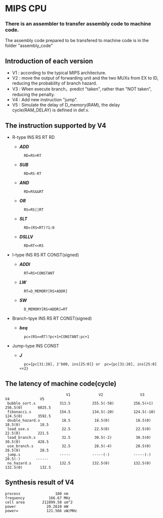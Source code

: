# MIPS CPU

### There is an assembler to transfer assembly code to machine code.
The assembly code prepared to be transfered to machine code is in the folder "assembly_code"

## Introduction of each version

* V1 : according to the typical MIPS architecture.
* V2 : move the output of forwarding unit and the two MUXs from EX to ID, reducing the probability of branch hazard.
* V3 : When execute branch，predict "taken", rather than "NOT taken", reducing the penalty.
* V4 : Add new instruction "jump".
* V5 : Simulate the delay of D_memory(RAM), the delay cycle(RAM_DELAY) is defined in def.v.

## The instruction supported by V4

* R-type  INS RS RT RD
	* ***ADD***     
	
			RD=RS+RT
	* ***SUB***     
	
			RD=RS-RT
	* ***AND***     
	
			RD=RS&&RT
	* ***OR***      
	
			RS=RS||RT
	* ***SLT***     
	
			RD=(RS<RT)?1:0
	* ***DSLLV***   
	
			RD=RT<<RS
         
* I-type  INS RS RT CONST(signed)
	* ***ADDI***    
	
			RT=RS+CONSTANT
	* ***LW***      
	
			RT=D_MEMORY[RS+ADDR]
	* ***SW***      
	
			D_MEMORY[RS+ADDR]=RT
         
* Branch-tpye  INS RS RT CONST(signed)
	* ***beq***     
	
			pc=(RS==RT)?pc+1+CONSTANT:pc+1
       
* Jump-type  INS CONST
	* ***J***       
	
			pc={pc[31:28], 2'b00, ins[25:0]} or  pc={pc[31:28], ins[25:0]<<2}

## The latency of machine code(cycle)
                                V1             V2                 V3               V4              V5
     bubble_sort.s           313.5          255.5(-58)         256.5(+1)        256.5(0)       6025.5
     fibonacci.s             154.5          134.5(-20)         124.5(-10)       124.5(0)       3592.5
     double_hazard.s          18.5           18.5(0)            18.5(0)          18.5(0)         18.5
     load_use.s               22.5           22.5(0)            22.5(0)          22.5(0)        221.5
     load_branch.s            32.5           30.5(-2)           30.5(0)          30.5(0)        428.5
     use_branch.s             32.5           28.5(-4)           28.5(0)          28.5(0)         28.5
     jump.s                  -----          -----(-)           -----(-)          20.5(-)       ------
     no_hazard.s             132.5          132.5(0)           132.5(0)         132.5(0)        132.5

## Synthesis result of V4

	process                180 nm
	frequency           166.67 MHz
	cell area        212899.58 um^2
	power              20.2610 mW
	power=             121.566 uW/MHz
